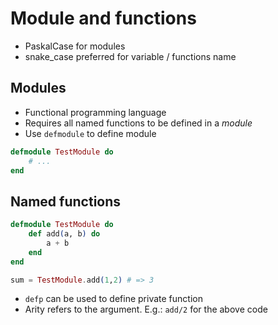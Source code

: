 # Module and functions
- PaskalCase for modules
- snake_case preferred for variable / functions name

## Modules
- Functional programming language
- Requires all named functions to be defined in a _module_
- Use `defmodule` to define module
```elixir
defmodule TestModule do
    # ...
end
```

## Named functions
```elixir
defmodule TestModule do
    def add(a, b) do
        a + b
    end
end

sum = TestModule.add(1,2) # => 3
```
- `defp` can be used to define private function
- Arity refers to the argument. E.g.: `add/2` for the above code
